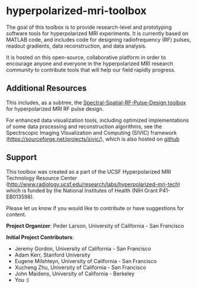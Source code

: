# hyperpolarized-mri-toolbox

The goal of this toolbox is to provide research-level and prototyping software tools for hyperpolarized MRI experiments. It is currently based on MATLAB code, and includes code for designing radiofrequency (RF) pulses, readout gradients, data reconstruction, and data analysis.

It is hosted on this open-source, collaborative platform in order to encourage anyone and everyone in the hyperpolarized MRI research community to contribute tools that will help our field rapidly progress.

## Additional Resources

This includes, as a subtree, the
[Spectral-Spatial-RF-Pulse-Design toolbox](https://github.com/LarsonLab/Spectral-Spatial-RF-Pulse-Design) for hyperpolarized MRI RF pulse design.
<!-- 
git subtree add --prefix RF_pulses/spectral_spatial https://github.com/LarsonLab/Spectral-Spatial-RF-Pulse-Design.git master --squash
git subtree pull --prefix RF_pulses/spectral_spatial https://github.com/LarsonLab/Spectral-Spatial-RF-Pulse-Design.git master --squash
git subtree push --prefix RF_pulses/spectral_spatial https://github.com/LarsonLab/Spectral-Spatial-RF-Pulse-Design.git master --squash

 -->

For enhanced data visualization tools, including optimized implementations of some data processing and reconstruction algorithms, see the Spectrscopic Imaging VIsualization and Computing (SIVIC) framework (https://sourceforge.net/projects/sivic/), which is also hosted on [github](https://github.com/SIVICLab/sivic)

## Support

This toolbox was created as a part of the UCSF Hyperpolarized MRI Technology Resource Center (http://www.radiology.ucsf.edu/research/labs/hyperpolarized-mri-tech) which is funded by the National Institutes of Health (NIH Grant P41-EB013598).

Please let us know if you would like to contribute or have suggestions for content.

**Project Organizer**: Peder Larson, University of California - San Francisco

**Initial Project Contributors**: 
* Jeremy Gordon, University of California - San Francisco
* Adam Kerr, Stanford University
* Eugene Milshteyn, University of California - San Francisco
* Xucheng Zhu, University of California - San Francisco
* John Maidens, University of California - Berkeley
* You :)
